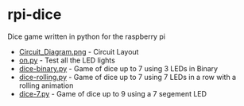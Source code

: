 # rpi-dice
Dice game written in python for the raspberry pi

* [Circuit_Diagram.png](Circuit_Diagram.png) - Circuit Layout
* [on.py](on.py) - Test all the LED lights
* [dice-binary.py](dice-binary.py) - Game of dice up to 7 using 3 LEDs in Binary
* [dice-rolling.py](dice-rolling.py) - Game of dice up to 7 using 7 LEDs in a row with a rolling animation
* [dice-7.py](dice-7.py) - Game of dice up to 9 using a 7 segement LED

